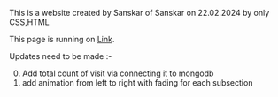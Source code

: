 This is a website created by Sanskar of Sanskar on 22.02.2024 by only CSS,HTML

This page is running on [Link](https://sanskarjaiswal2904.github.io/Sanskar-Website).

Updates need to be made :-

0. Add total count of visit via connecting it to mongodb
1. add animation from left to right with fading for each subsection
